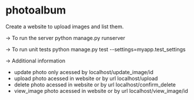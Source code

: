 # photoalbum
Create a website to upload images and list them.

-> To run the server
python manage.py runserver

-> To run unit tests
python manage.py test --settings=myapp.test_settings

-> Additional information
- update photo only acessed by localhost/update_image/id
- upload photo acessed in website or by url localhost/upload
- delete photo acessed in website or by url localhost/confirm_delete
- view_image photo acessed in website or by url localhost/view_image/id
